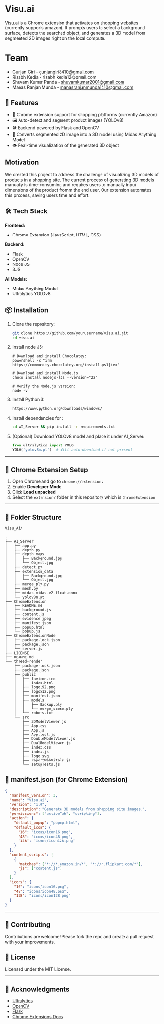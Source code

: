 # Visu.ai

Visu.ai is a Chrome extension that activates on shopping websites (currently supports amazon). It prompts users to select a background surface, detects the searched object, and generates a 3D model from segmented 2D images right on the local compute.

# Team

- Gunjan Giri - gunjangiri8410@gmail.com
- Risabh Kedia - risabh.kedia12@gmail.com
- Shuvam Kumar Panda - shuvamkumar2001@gmail.com
- Manas Ranjan Munda - manasranjanmunda1410@gmail.com

## 🚀 Features

- 🧩 Chrome extension support for shopping platforms (currently Amazon)
- 🖼️ Auto-detect and segment product images (YOLOv8)
- 🛠️ Backend powered by Flask and OpenCV
- 🧠 Converts segmented 2D image into a 3D model using Midas Anything Model
- 👁️ Real-time visualization of the generated 3D object

## Motivation

We created this project to address the challenge of visualizing 3D models of products in a shopping site. The current process of generating 3D models manually is time-consuming and requires users to manually input dimensions of the product fromm the end user. Our extension automates this process, saving users time and effort.

## 🛠️ Tech Stack

**Frontend:**

- Chrome Extension (JavaScript, HTML, CSS)

**Backend:**

- Flask
- OpenCV
- Node JS
- 3JS

**AI Models:**

- Midas Anything Model
- Ultralytics YOLOv8

## 📦 Installation

1. Clone the repository:

   ```bash
   git clone https://github.com/yourusername/visu.ai.git
   cd visu.ai
   ```

2. Install node JS:

   ```
   # Download and install Chocolatey:
   powershell -c "irm https://community.chocolatey.org/install.ps1|iex"

   # Download and install Node.js
   choco install nodejs-lts --version="22"

   # Verify the Node.js version:
   node -v
   ```

3. Install Python 3:

   ```bash
   https://www.python.org/downloads/windows/
   ```

4. Install dependencies for :

   ```bash
   cd AI_Server && pip install -r requirements.txt
   ```

5. (Optional) Download YOLOv8 model and place it under AI_Server:
   ```python
   from ultralytics import YOLO
   YOLO('yolov8m.pt')  # Will auto-download if not present
   ```

---

## 🧩 Chrome Extension Setup

1. Open Chrome and go to `chrome://extensions`
2. Enable **Developer Mode**
3. Click **Load unpacked**
4. Select the `extension/` folder in this repository which is `ChromeExtension`

---

## 📂 Folder Structure

```
Visu_Ai/

.
├── AI_Server
│   ├── app.py
│   ├── depth.py
│   ├── depth_maps
│   │   ├── Background.jpg
│   │   └── Object.jpg
│   ├── detect.py
│   ├── extension_data
│   │   ├── Background.jpg
│   │   └── Object.jpg
│   ├── merge_ply.py
│   ├── mesh.py
│   ├── midas-midas-v2-float.onnx
│   └── yolov8n.pt
├── ChromeExtension
│   ├── README.md
│   ├── background.js
│   ├── content.js
│   ├── evidence.jpeg
│   ├── manifest.json
│   ├── popup.html
│   └── popup.js
├── ChromeExtensionNode
│   ├── package-lock.json
│   ├── package.json
│   └── server.js
├── LICENSE
├── README.md
└── threed-render
    ├── package-lock.json
    ├── package.json
    ├── public
    │   ├── favicon.ico
    │   ├── index.html
    │   ├── logo192.png
    │   ├── logo512.png
    │   ├── manifest.json
    │   ├── models
    │   │   ├── Backup.ply
    │   │   └── merge_scene.ply
    │   └── robots.txt
    └── src
        ├── 3DModelViewer.js
        ├── App.css
        ├── App.js
        ├── App.test.js
        ├── DoubleModelViewer.js
        ├── DualModelViewer.js
        ├── index.css
        ├── index.js
        ├── logo.svg
        ├── reportWebVitals.js
        └── setupTests.js

```

## 🧾 manifest.json (for Chrome Extension)

```json
{
  "manifest_version": 3,
  "name": "Visu.ai",
  "version": "1.0",
  "description": "Generate 3D models from shopping site images.",
  "permissions": ["activeTab", "scripting"],
  "action": {
    "default_popup": "popup.html",
    "default_icon": {
      "16": "icons/icon16.png",
      "48": "icons/icon48.png",
      "128": "icons/icon128.png"
    }
  },
  "content_scripts": [
    {
      "matches": ["*://*.amazon.in/*", "*://*.flipkart.com/*"],
      "js": ["content.js"]
    }
  ],
  "icons": {
    "16": "icons/icon16.png",
    "48": "icons/icon48.png",
    "128": "icons/icon128.png"
  }
}
```

---

## 🤝 Contributing

Contributions are welcome! Please fork the repo and create a pull request with your improvements.

## 📄 License

Licensed under the [MIT License](LICENSE).

---

## 🙌 Acknowledgments

- [Ultralytics](https://github.com/ultralytics/ultralytics)
- [OpenCV](https://opencv.org/)
- [Flask](https://flask.palletsprojects.com/)
- [Chrome Extensions Docs](https://developer.chrome.com/docs/extensions/)
